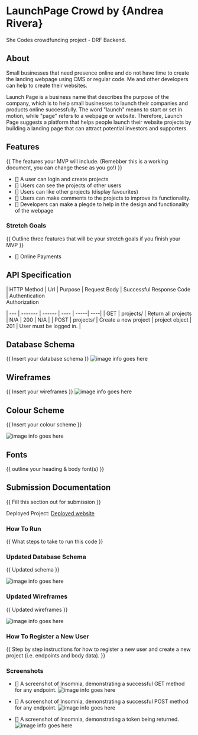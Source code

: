 
# LaunchPage Crowd by {Andrea Rivera}

She Codes crowdfunding project - DRF Backend.

## About
Small businesses that need presence online and do not have time to create the landing webpage using CMS or regular code. Me and other developers can help to create their websites.

Launch Page is a business name that describes the purpose of the company, which is to help small businesses to launch their companies and products online successfully. The word "launch" means to start or set in motion, while "page" refers to a webpage or website. Therefore, Launch Page suggests a platform that helps people launch their website projects by building a landing page that can attract potential investors and supporters. 

## Features
{{ The features your MVP will include. (Remebber this is a working document, you can change these as you go!) }}

* [] A user can login and create projects
* [] Users can see the projects of other users
* [] Users can like other projects (display favourites)
* [] Users can make comments to the projects to improve its functionality.
* [] Developers can make a plegde to help in the design and functionality of the webpage


### Stretch Goals
{{ Outline three features that will be your stretch goals if you finish your MVP }}

* [] Online Payments

## API Specification

| HTTP Method | Url | Purpose | Request Body | Successful Response Code | Authentication <br /> Authorization

| --- | ------- | ------ | ---- | -----| ----|
| GET | projects/ | Return all projects | N/A | 200 | N/A |
| POST | projects/ | Create a new project | project object | 201 | User must be logged in. |

## Database Schema
{{ Insert your database schema }}
![image info goes here](./docs/image.png)

## Wireframes
{{ Insert your wireframes }}
![image info goes here](./docs/image.png)

## Colour Scheme
{{ Insert your colour scheme }}

![image info goes here](./docs/image.png)

## Fonts
{{ outline your heading & body font(s) }}

## Submission Documentation
{{ Fill this section out for submission }}

Deployed Project: [Deployed website](http://linkhere.com/)

### How To Run
{{ What steps to take to run this code }}

### Updated Database Schema
{{ Updated schema }}

![image info goes here](./docs/image.png)

### Updated Wireframes
{{  Updated wireframes }}

![image info goes here](./docs/image.png)

### How To Register a New User
{{ Step by step instructions for how to register a new user and create a new project (i.e. endpoints and body data). }}

### Screenshots
* [] A screenshot of Insomnia, demonstrating a successful GET method for any endpoint.
![image info goes here](./docs/image.png)

* [] A screenshot of Insomnia, demonstrating a successful POST method for any endpoint.
![image info goes here](./docs/image.png)

* [] A screenshot of Insomnia, demonstrating a token being returned.
![image info goes here](./docs/image.png)
